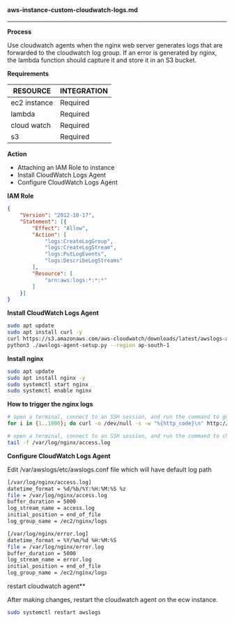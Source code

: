 #### aws-instance-custom-cloudwatch-logs.md

----

**Process**

Use cloudwatch agents when the nginx web server generates logs that are forwarded to the cloudwatch log group. If an error is generated by nginx, the lambda function should capture it and store it in an S3 bucket.

**Requirements**

| RESOURCE | INTEGRATION |
|---|---|
| ec2 instance | Required |
| lambda | Required |
| cloud watch | Required |
| s3 | Required |


**Action**

* Attaching an IAM Role to instance
* Install CloudWatch Logs Agent
* Configure CloudWatch Logs Agent

**IAM Role**

```json
{
    "Version": "2012-10-17",
    "Statement": [{
        "Effect": "Allow",
        "Action": [
            "logs:CreateLogGroup",
            "logs:CreateLogStream",
            "logs:PutLogEvents",
            "logs:DescribeLogStreams"
        ],
        "Resource": [
            "arn:aws:logs:*:*:*"
        ]
    }]
}

```

**Install CloudWatch Logs Agent**

```bash
sudo apt update
sudo apt install curl -y
curl https://s3.amazonaws.com/aws-cloudwatch/downloads/latest/awslogs-agent-setup.py -O
python3 ./awslogs-agent-setup.py --region ap-south-1
```

**Install nginx**

```bash
sudo apt update
sudo apt install nginx -y
sudo systemctl start nginx
sudo systemctl enable nginx
```

**How to trigger the nginx logs**


```bash
# open a terminal, connect to an SSH session, and run the command to generate logs.
for i in {1..1000}; do curl -o /dev/null -s -w "%{http_code}\n" http://locahost; sleep 2; done
```

```bash
# open a terminal, connect to an SSH session, and run the command to check access logs.
tail -f /var/log/nginx/access.log
```

**Configure CloudWatch Logs Agent**

Edit /var/awslogs/etc/awslogs.conf file which will have default log path 

```bash
[/var/log/nginx/access.log]
datetime_format = %d/%b/%Y:%H:%M:%S %z
file = /var/log/nginx/access.log
buffer_duration = 5000
log_stream_name = access.log
initial_position = end_of_file
log_group_name = /ec2/nginx/logs

[/var/log/nginx/error.log]
datetime_format = %Y/%m/%d %H:%M:%S
file = /var/log/nginx/error.log
buffer_duration = 5000
log_stream_name = error.log
initial_position = end_of_file
log_group_name = /ec2/nginx/logs
```

restart cloudwatch agent**

After making changes, restart the cloudwatch agent on the ecw instance.

```bash
sudo systemctl restart awslogs
```







